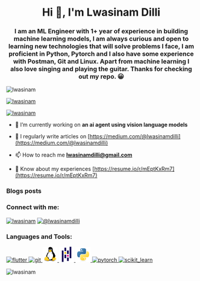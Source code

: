 <h1 align="center">Hi 👋, I'm Lwasinam Dilli</h1>
<h3 align="center">I am an ML Engineer with 1+ year of experience in building machine learning models, I am always curious and open to learning new technologies that will solve problems I face, I am proficient in Python, Pytorch and I also have some experience with Postman, Git and Linux. Apart from machine learning I also love singing and playing the guitar. Thanks for checking out my repo. 😀</h3>

<p align="left"> <img src="https://komarev.com/ghpvc/?username=lwasinam&label=Profile%20views&color=0e75b6&style=flat" alt="lwasinam" /> </p>

<p align="left"> <a href="https://github.com/ryo-ma/github-profile-trophy"><img src="https://github-profile-trophy.vercel.app/?username=lwasinam" alt="lwasinam" /></a> </p>

<p align="left"> <a href="https://twitter.com/lwasinam" target="blank"><img src="https://img.shields.io/twitter/follow/lwasinam?logo=twitter&style=for-the-badge" alt="lwasinam" /></a> </p>

- 🔭 I’m currently working on **an ai agent using vision language models**

- 📝 I regularly write articles on [https://medium.com/@lwasinamdilli](https://medium.com/@lwasinamdilli)

- 📫 How to reach me **lwasinamdilli@gmail.com**

- 📄 Know about my experiences [https://resume.io/r/mEptKxRm7](https://resume.io/r/mEptKxRm7)

### Blogs posts
<!-- BLOG-POST-LIST:START -->
<!-- BLOG-POST-LIST:END -->

<h3 align="left">Connect with me:</h3>
<p align="left">
<a href="https://twitter.com/lwasinam" target="blank"><img align="center" src="https://raw.githubusercontent.com/rahuldkjain/github-profile-readme-generator/master/src/images/icons/Social/twitter.svg" alt="lwasinam" height="30" width="40" /></a>
<a href="https://medium.com/@lwasinamdilli" target="blank"><img align="center" src="https://raw.githubusercontent.com/rahuldkjain/github-profile-readme-generator/master/src/images/icons/Social/medium.svg" alt="@lwasinamdilli" height="30" width="40" /></a>
</p>

<h3 align="left">Languages and Tools:</h3>
<p align="left"> <a href="https://flutter.dev" target="_blank" rel="noreferrer"> <img src="https://www.vectorlogo.zone/logos/flutterio/flutterio-icon.svg" alt="flutter" width="40" height="40"/> </a> <a href="https://git-scm.com/" target="_blank" rel="noreferrer"> <img src="https://www.vectorlogo.zone/logos/git-scm/git-scm-icon.svg" alt="git" width="40" height="40"/> </a> <a href="https://www.linux.org/" target="_blank" rel="noreferrer"> <img src="https://raw.githubusercontent.com/devicons/devicon/master/icons/linux/linux-original.svg" alt="linux" width="40" height="40"/> </a> <a href="https://pandas.pydata.org/" target="_blank" rel="noreferrer"> <img src="https://raw.githubusercontent.com/devicons/devicon/2ae2a900d2f041da66e950e4d48052658d850630/icons/pandas/pandas-original.svg" alt="pandas" width="40" height="40"/> </a> <a href="https://www.python.org" target="_blank" rel="noreferrer"> <img src="https://raw.githubusercontent.com/devicons/devicon/master/icons/python/python-original.svg" alt="python" width="40" height="40"/> </a> <a href="https://pytorch.org/" target="_blank" rel="noreferrer"> <img src="https://www.vectorlogo.zone/logos/pytorch/pytorch-icon.svg" alt="pytorch" width="40" height="40"/> </a> <a href="https://scikit-learn.org/" target="_blank" rel="noreferrer"> <img src="https://upload.wikimedia.org/wikipedia/commons/0/05/Scikit_learn_logo_small.svg" alt="scikit_learn" width="40" height="40"/> </a> </p>

<p><img align="center" src="https://github-readme-streak-stats.herokuapp.com/?user=lwasinam&" alt="lwasinam" /></p>

